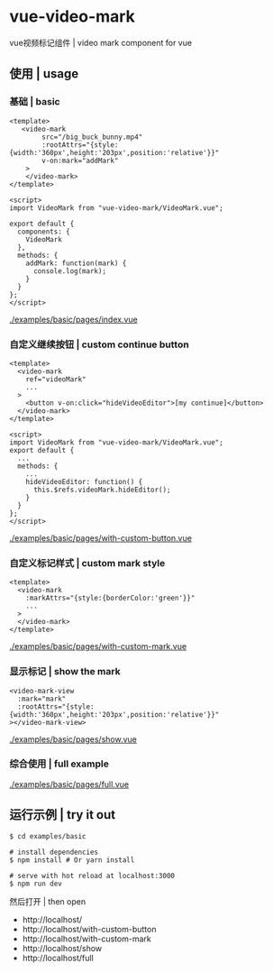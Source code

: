 # vue-video-mark

vue视频标记组件 | video mark component for vue

## 使用 | usage

### 基础 | basic

```
<template>
   <video-mark
        src="/big_buck_bunny.mp4"
        :rootAttrs="{style:{width:'360px',height:'203px',position:'relative'}}"
        v-on:mark="addMark"
    >
    </video-mark>
</template>

<script>
import VideoMark from "vue-video-mark/VideoMark.vue";

export default {
  components: {
    VideoMark
  },
  methods: {
    addMark: function(mark) {
      console.log(mark);
    }
  }
};
</script>
```

[./examples/basic/pages/index.vue](./examples/basic/pages/index.vue)

### 自定义继续按钮 | custom continue button

```
<template>
  <video-mark
    ref="videoMark"
    ...
  >
    <button v-on:click="hideVideoEditor">[my continue]</button>
  </video-mark>
</template>

<script>
import VideoMark from "vue-video-mark/VideoMark.vue";
export default {
  ...
  methods: {
    ...
    hideVideoEditor: function() {
      this.$refs.videoMark.hideEditor();
    }
  }
};
</script>
```
[./examples/basic/pages/with-custom-button.vue](./examples/basic/pages/with-custom-button.vue)

### 自定义标记样式 | custom mark style

```
<template>
  <video-mark
    :markAttrs="{style:{borderColor:'green'}}"
    ...
  >
  </video-mark>
</template>
```
[./examples/basic/pages/with-custom-mark.vue](./examples/basic/pages/with-custom-mark.vue)


### 显示标记 | show the mark

```
<video-mark-view
  :mark="mark"
  :rootAttrs="{style:{width:'360px',height:'203px',position:'relative'}}"
></video-mark-view>
```

[./examples/basic/pages/show.vue](./examples/basic/pages/show.vue)

### 综合使用 | full example

[./examples/basic/pages/full.vue](./examples/basic/pages/full.vue)

## 运行示例 | try it out

```
$ cd examples/basic

# install dependencies
$ npm install # Or yarn install

# serve with hot reload at localhost:3000
$ npm run dev
```

然后打开 | then open 

- http://localhost/
- http://localhost/with-custom-button
- http://localhost/with-custom-mark
- http://localhost/show
- http://localhost/full